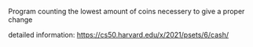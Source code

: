 Program counting the lowest amount of coins necessery to give a proper change

detailed information:
https://cs50.harvard.edu/x/2021/psets/6/cash/
